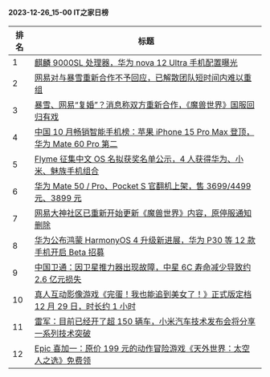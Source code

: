 #### 2023-12-26_15-00  IT之家日榜

| 排名 | 标题|
| --- | ---|
| 1 | [麒麟 9000SL 处理器，华为 nova 12 Ultra 手机配置曝光](https://www.ithome.com/0/741/461.htm) |
| 2 | [网易对与暴雪重新合作不予回应，已解散团队短时间内难以重组](https://www.ithome.com/0/741/502.htm) |
| 3 | [暴雪、网易“复婚”？消息称双方重新合作，《魔兽世界》国服回归有戏](https://www.ithome.com/0/741/480.htm) |
| 4 | [中国 10 月畅销智能手机榜：苹果 iPhone 15 Pro Max 登顶，华为 Mate 60 Pro 第二](https://www.ithome.com/0/741/539.htm) |
| 5 | [Flyme 征集中文 OS 名拟获奖名单公示，4 人获得华为、小米、魅族手机组合](https://www.ithome.com/0/741/425.htm) |
| 6 | [华为 Mate 50 / Pro、Pocket S 官翻机上架，售 3699/4499 元、3899 元](https://www.ithome.com/0/741/495.htm) |
| 7 | [网易大神社区已重新开始更新《魔兽世界》内容，原停服通知删除](https://www.ithome.com/0/741/568.htm) |
| 8 | [华为公布鸿蒙 HarmonyOS 4 升级新进展，华为 P30 等 12 款手机开启 Beta 招募](https://www.ithome.com/0/741/401.htm) |
| 9 | [中国卫通：因卫星推力器出现故障，中星 6C 寿命减少导致约 2.6 亿元损失](https://www.ithome.com/0/741/467.htm) |
| 10 | [真人互动影像游戏《完蛋！我也能追到美女了！》正式版定档 12 月 29 日，时长约 1 小时](https://www.ithome.com/0/741/508.htm) |
| 11 | [雷军：目前已经开了超 150 辆车，小米汽车技术发布会将分享一系列技术突破](https://www.ithome.com/0/741/555.htm) |
| 12 | [Epic 喜加一：原价 199 元的动作冒险游戏《天外世界：太空人之选》免费领](https://www.ithome.com/0/741/526.htm) |

